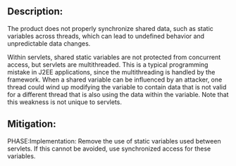 ## Description:

The product does not properly synchronize shared data, such as static variables across threads, which can lead to undefined behavior and unpredictable data changes.

Within servlets, shared static variables are not protected from concurrent access, but servlets are multithreaded. This is a typical programming mistake in J2EE applications, since the multithreading is handled by the framework. When a shared variable can be influenced by an attacker, one thread could wind up modifying the variable to contain data that is not valid for a different thread that is also using the data within the variable. Note that this weakness is not unique to servlets.

## Mitigation:


PHASE:Implementation:
Remove the use of static variables used between servlets. If this cannot be avoided, use synchronized access for these variables.

